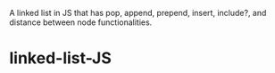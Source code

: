 A linked list in JS that has pop, append, prepend, insert, include?, and distance between node
functionalities.
# linked-list-JS
